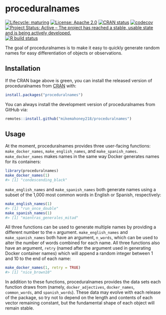 
<!-- README.md is generated from README.Rmd. Please edit that file -->

# proceduralnames

<!-- badges: start -->

[![Lifecycle:
maturing](https://img.shields.io/badge/lifecycle-maturing-blue.svg)](https://www.tidyverse.org/lifecycle/#maturing)
[![License: Apache
2.0](https://img.shields.io/badge/license-Apache-yellowgreen.svg)](https://choosealicense.com/licenses/apache-2.0/)
[![CRAN
status](https://www.r-pkg.org/badges/version/proceduralnames)](https://CRAN.R-project.org/package=proceduralnames)
[![codecov](https://codecov.io/gh/mikemahoney218/proceduralnames/branch/master/graph/badge.svg)](https://codecov.io/gh/mikemahoney218/proceduralnames)
[![Project Status: Active – The project has reached a stable, usable
state and is being actively
developed.](https://www.repostatus.org/badges/latest/active.svg)](https://www.repostatus.org/#active)
[![R build
status](https://github.com/mikemahoney218/proceduralnames/workflows/R-CMD-check/badge.svg)](https://github.com/mikemahoney218/proceduralnames/actions)

<!-- badges: end -->

The goal of proceduralnames is to make it easy to quickly generate
random names for easy differentiation of objects or observations.

## Installation

If the CRAN bage above is green, you can install the released version of
proceduralnames from [CRAN](https://CRAN.R-project.org) with:

``` r
install.packages("proceduralnames")
```

You can always install the development version of proceduralnames from
GitHub via:

``` r
remotes::install.github("mikemahoney218/proceduralnames")
```

## Usage

At the moment, proceduralnames provides three user-facing functions:
`make_docker_names`, `make_english_names`, and `make_spanish_names`.
`make_docker_names` makes names in the same way Docker generates names
for its containers:

``` r
library(proceduralnames)
make_docker_names(1)
#> [1] "condescending_black"
```

`make_english_names` and `make_spanish_names` both generate names using
a subset of the 1,000 most common words in English or Spanish,
respectively:

``` r
make_english_names(1)
#> [1] "run_once_double"
make_spanish_names(1)
#> [1] "mientras_generales_mitad"
```

All three functions can be used to generate multiple names by providing
a different number to the `n` argument. `make_english_names` and
`make_spanish_names` both have an argument, `n_words`, which can be used
to alter the number of words combined for each name. All three functions
also have an argument, `retry` (named after the argument used in
generating Docker container names) which will append a random integer
between 1 and 10 to the end of each name:

``` r
make_docker_names(1, retry = TRUE)
#> [1] "nice_brown10"
```

In addition to these functions, proceduralnames provides the data sets
each function draws from (namely, `docker_adjectives`, `docker_names`,
`common_words`, and `spanish_words`). These data may evolve with each
release of the package, so try not to depend on the length and contents
of each vector remaining constant, but the fundamental shape of each
object will remain stable.
